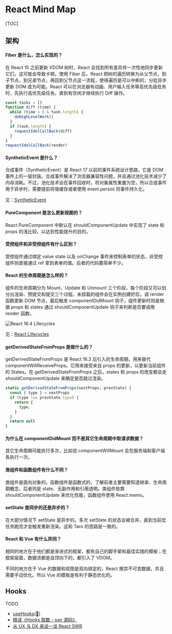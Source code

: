 # React Mind Map

[TOC]

## 架构

#### Fiber 是什么，怎么实现的？

在 React 15 之前更新 VDOM 树时，React 会找到所有差异并一次性地同步更新它们，这可能会导致卡顿。使用 Fiber 后，React 把树的遍历转换为从父节点，到子节点，到兄弟节点，再回到父节点这一流程，使得遍历是可以中断的，分批异步更新 DOM 成为可能。React 可以在浏览器有动画、用户输入任务等高优先级任务时，先执行高优先级任务。直到有空闲才继续执行 Diff 操作。

```js
const tasks = []
function diff (time) {
  while (time > 0 & task.length) {
    doHighLevelWork()
  }
  if (task.length) {
    requestIdelCallBack(diff)
  }
}
requestIdelCallBack(render)
```

#### SyntheticEvent 是什么？

合成事件（SyntheticEvent）是 React 17 以前的事件系统设计思路，它是 DOM 事件上的一层封装。合成事件解决了浏览器兼容性问题，并且通过池化技术减少了内存消耗。不过，池化技术会在事件回收时，将对象属性重置为空，所以合成事件用于异步时，需要提前将值缓存或者使用 event.persist 将事件持久化。

见：[SyntheticEvent](https://reactjs.org/docs/events.html)

#### PureComponent 是怎么更新视图的？

React.PureComponent 中默认在 shouldComponentUpdate 中实现了 state 和 props 的浅比较，以达到性能提升的目的。

#### 受控组件和非受控组件有什么区别？

受控组件通过绑定 value state 以及 onChange 事件来控制表单的状态，非受控组件则直接通过 ref 拿到表单的值。后者的代码要简单不少。

#### React 的生命周期是怎么样的？

组件的生命周期分为 Mount、Update 和 Unmount 三个阶段，每个阶段又可以划分出渲染、预提交和提交三个过程。未挂载的组件会在实例创建好后，调 render 函数更新 DOM 节点，最后触发 componentDidMount 钩子，组件更新时则是根据 props 和 states 通过 shouldComponentUpdate 钩子来判断是否要调用 render 函数。

![React 16.4 Lifecycles](https://mgear-image.oss-cn-shanghai.aliyuncs.com/image/other/20220627111627.png)

见：[React Lifecycles](https://projects.wojtekmaj.pl/react-lifecycle-methods-diagram/)

#### getDerivedStateFromProps 是做什么的？

getDerivedStateFromProps 是 React 16.3 后引入的生命周期，用来替代 componentWillReceiveProps。它用来接受来自 props 的更新，以更新当前组件的 States。在 getDerivedStateFromProps 之后，states 和 props 的改变都会走 shouldComponentUpdate 来确定是否跳过渲染。

```js
static getDerivedStateFromProps(nextProps, prevState) {
  const { type } = nextProps
  if (type !== prevState.type) {
    return {
      type,
    }
  }
  return null
}
```

#### 为什么在 componentDidMount 而不是其它生命周期中取请求数据？

其它生命周期可能执行多次，比如说 componentWillMount 会在服务端和客户端各执行一次。

#### 类组件和函数组件有什么不同？

类组件是面向对象的，函数组件是函数式的，了解前者主要需要知道继承、生命周期概念，后者则是 state、无副作用和引用透明。类组件依靠 shouldComponentUpdate 来优化性能，函数组件使用 React.memo。

#### setState 是同步的还是异步的？

在大部分情况下 setState 是异步的。多次 setState 的状态会被合并，直到当前宏任务跑完才会触发重新渲染。这和 Taro 的思路是一致的。

#### React 和 Vue 有什么异同？

相同的地方在于他们都是渐进式的框架，都有自己的脚手架和最佳实践的模板；在框架层面，数据流都是自顶向下的，都引入了 VDOM。

不同的地方在于 Vue 的数据和视图是双向绑定的，React 推崇不可变数据，并且需要手动优化。所以 Vue 的模板是有利于静态优化的。

## Hooks

TODO

* [useHooks(🐠)](https://usehooks.com/)
* [精读《Hooks 取数 - swr 源码》](https://juejin.cn/post/6844903991730503687)
* [从 UX 与 DX 来谈一谈 React SWR](https://my.oschina.net/wsafight/blog/3133057)
